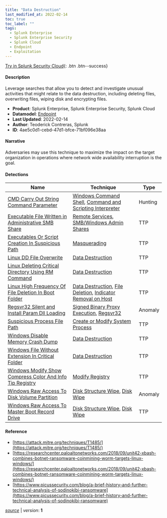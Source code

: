 ```yaml
---
title: "Data Destruction"
last_modified_at: 2022-02-14
toc: true
toc_label: ""
tags:
  - Splunk Enterprise
  - Splunk Enterprise Security
  - Splunk Cloud
  - Endpoint
  - Exploitation
---
```


[Try in Splunk Security Cloud](https://www.splunk.com/en_us/cyber-security.html){: .btn .btn--success}

#### Description

Leverage searches that allow you to detect and investigate unusual activities that might relate to the data destruction, including deleting files, overwriting files, wiping disk and encrypting files.

- **Product**: Splunk Enterprise, Splunk Enterprise Security, Splunk Cloud
- **Datamodel**: [Endpoint](https://docs.splunk.com/Documentation/CIM/latest/User/Endpoint)
- **Last Updated**: 2022-02-14
- **Author**: Teoderick Contreras, Splunk
- **ID**: 4ae5c0d1-cebd-47d1-bfce-71bf096e38aa

#### Narrative

Adversaries may use this technique to maximize the impact on the target organization in operations where network wide availability interruption is the goal.

#### Detections

| Name        | Technique   | Type         |
| ----------- | ----------- |--------------|
| [CMD Carry Out String Command Parameter](/endpoint/cmd_carry_out_string_command_parameter/) | [Windows Command Shell](/tags/#windows-command-shell), [Command and Scripting Interpreter](/tags/#command-and-scripting-interpreter)| Hunting |
| [Executable File Written in Administrative SMB Share](/endpoint/executable_file_written_in_administrative_smb_share/) | [Remote Services](/tags/#remote-services), [SMB/Windows Admin Shares](/tags/#smb/windows-admin-shares)| TTP |
| [Executables Or Script Creation In Suspicious Path](/endpoint/executables_or_script_creation_in_suspicious_path/) | [Masquerading](/tags/#masquerading)| TTP |
| [Linux DD File Overwrite](/endpoint/linux_dd_file_overwrite/) | [Data Destruction](/tags/#data-destruction)| TTP |
| [Linux Deleting Critical Directory Using RM Command](/endpoint/linux_deleting_critical_directory_using_rm_command/) | [Data Destruction](/tags/#data-destruction)| TTP |
| [Linux High Frequency Of File Deletion In Boot Folder](/endpoint/linux_high_frequency_of_file_deletion_in_boot_folder/) | [Data Destruction](/tags/#data-destruction), [File Deletion](/tags/#file-deletion), [Indicator Removal on Host](/tags/#indicator-removal-on-host)| TTP |
| [Regsvr32 Silent and Install Param Dll Loading](/endpoint/regsvr32_silent_and_install_param_dll_loading/) | [Signed Binary Proxy Execution](/tags/#signed-binary-proxy-execution), [Regsvr32](/tags/#regsvr32)| Anomaly |
| [Suspicious Process File Path](/endpoint/suspicious_process_file_path/) | [Create or Modify System Process](/tags/#create-or-modify-system-process)| TTP |
| [Windows Disable Memory Crash Dump](/endpoint/windows_disable_memory_crash_dump/) | [Data Destruction](/tags/#data-destruction)| TTP |
| [Windows File Without Extension In Critical Folder](/endpoint/windows_file_without_extension_in_critical_folder/) | [Data Destruction](/tags/#data-destruction)| TTP |
| [Windows Modify Show Compress Color And Info Tip Registry](/endpoint/windows_modify_show_compress_color_and_info_tip_registry/) | [Modify Registry](/tags/#modify-registry)| TTP |
| [Windows Raw Access To Disk Volume Partition](/endpoint/windows_raw_access_to_disk_volume_partition/) | [Disk Structure Wipe](/tags/#disk-structure-wipe), [Disk Wipe](/tags/#disk-wipe)| Anomaly |
| [Windows Raw Access To Master Boot Record Drive](/endpoint/windows_raw_access_to_master_boot_record_drive/) | [Disk Structure Wipe](/tags/#disk-structure-wipe), [Disk Wipe](/tags/#disk-wipe)| TTP |

#### Reference

* [https://attack.mitre.org/techniques/T1485/](https://attack.mitre.org/techniques/T1485/)
* [https://researchcenter.paloaltonetworks.com/2018/09/unit42-xbash-combines-botnet-ransomware-coinmining-worm-targets-linux-windows/](https://researchcenter.paloaltonetworks.com/2018/09/unit42-xbash-combines-botnet-ransomware-coinmining-worm-targets-linux-windows/)
* [https://www.picussecurity.com/blog/a-brief-history-and-further-technical-analysis-of-sodinokibi-ransomware](https://www.picussecurity.com/blog/a-brief-history-and-further-technical-analysis-of-sodinokibi-ransomware)



[*source*](https://github.com/splunk/security_content/tree/develop/stories/data_destruction.yml) \| *version*: **1**
